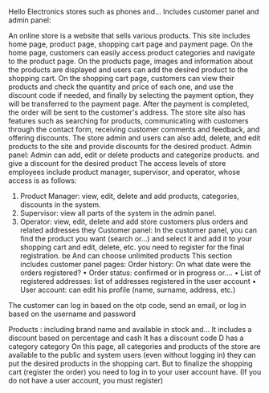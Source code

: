 Hello
  Electronics stores such as phones and...
Includes customer panel and admin panel:

An online store is a website that sells various products. This site includes home page, product page, shopping cart page and payment page. On the home page, customers can easily access product categories and navigate to the product page. On the products page, images and information about the products are displayed and users can add the desired product to the shopping cart. On the shopping cart page, customers can view their products and check the quantity and price of each one, and use the discount code if needed, and finally by selecting the payment option, they will be transferred to the payment page. After the payment is completed, the order will be sent to the customer's address. The store site also has features such as searching for products, communicating with customers through the contact form, receiving customer comments and feedback, and offering discounts. The store admin and users can also add, delete, and edit products to the site and provide discounts for the desired product.
Admin panel:
Admin can add, edit or delete products and categorize products.
and give a discount for the desired product
The access levels of store employees include product manager, supervisor, and operator, whose access is as follows:
1. Product Manager: view, edit, delete and add products, categories, discounts in the system.
2. Supervisor: view all parts of the system in the admin panel.
3. Operator: view, edit, delete and add store customers plus orders and related addresses
they
Customer panel:
   In the customer panel, you can find the product you want (search or...) and select it and add it to your shopping cart and edit, delete, etc. you need to register for the final registration. be
And can choose unlimited products
This section includes customer panel pages:
Order history: On what date were the orders registered?
• Order status: confirmed or in progress or....
• List of registered addresses: list of addresses registered in the user account
• User account: can edit his profile (name, surname, address, etc.)

The customer can log in based on the otp code, send an email, or log in based on the username and password

Products :
including brand name and available in stock and...
It includes a discount based on percentage and cash
It has a discount code
D has a category category
On this page, all categories and products of the store are available to the public and system users
(even without logging in) they can put the desired products in the shopping cart.
But to finalize the shopping cart (register the order) you need to log in to your user account
have. (If you do not have a user account, you must register)